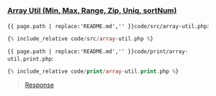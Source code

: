 ### [Array Util (Min, Max, Range, Zip, Uniq, sortNum)](code.zip)

`{{ page.path | replace:'README.md','' }}code/src/array-util.php`:

```php
{% include_relative code/src/array-util.php %}
```

`{{ page.path | replace:'README.md','' }}code/print/array-util.print.php`:

```php
{% include_relative code/print/array-util.print.php %}
```

> [Response](response/src/array-util.php)
